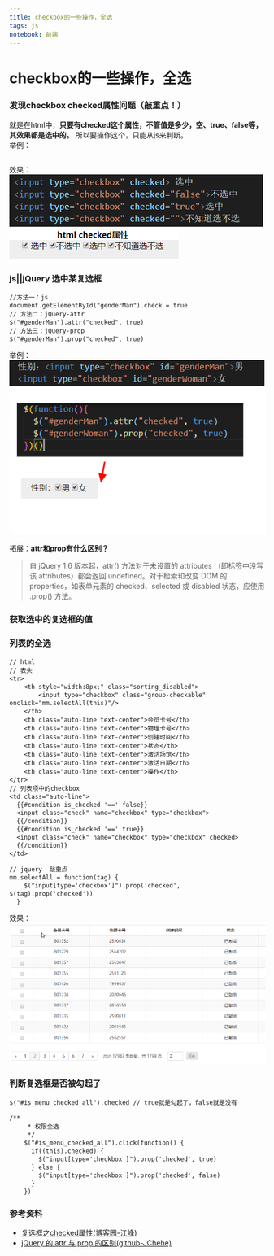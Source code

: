 ```yaml
---
title: checkbox的一些操作，全选
tags: js
notebook: 前端
---
```


# checkbox的一些操作，全选
### 发现checkbox checked属性问题（敲重点！）
就是在html中，**只要有checked这个属性，不管值是多少，空、true、false等，其效果都是选中的。**
所以要操作这个，只能从js来判断。   
举例：    
```
```
效果：
![](https://raw.githubusercontent.com/heihuahe/myGallery/master/noteImage/20190829144856.png)
![](https://raw.githubusercontent.com/heihuahe/myGallery/master/noteImage/20190829144915.png)

### js||jQuery 选中某复选框
```
//方法一：js
document.getElementById("genderMan").check = true
// 方法二：jQuery-attr
$("#genderMan").attr("checked", true)
// 方法三：jQuery-prop
$("#genderMan").prop("checked", true)
```
举例：
![](https://raw.githubusercontent.com/heihuahe/myGallery/master/noteImage/20190829150435.png)

拓展：**attr和prop有什么区别？**
> 自 jQuery 1.6 版本起，attr() 方法对于未设置的 attributes （即标签中没写该 attributes）都会返回 undefined。对于检索和改变 DOM 的 properties，如表单元素的 checked、selected 或 disabled 状态，应使用 .prop() 方法。


### 获取选中的复选框的值


### 列表的全选
```
// html
// 表头
<tr>
    <th style="width:8px;" class="sorting_disabled">
        <input type="checkbox" class="group-checkable" onclick="mm.selectAll(this)"/>
    </th>
    <th class="auto-line text-center">会员卡号</th>
    <th class="auto-line text-center">物理卡号</th>
    <th class="auto-line text-center">创建时间</th>
    <th class="auto-line text-center">状态</th>
    <th class="auto-line text-center">激活场馆</th>
    <th class="auto-line text-center">激活日期</th>
    <th class="auto-line text-center">操作</th>
</tr>
// 列表项中的checkbox
<td class="auto-line">
  {{#condition is_checked '==' false}}
  <input class="check" name="checkbox" type="checkbox">
  {{/condition}}
  {{#condition is_checked '==' true}}
  <input class="check" name="checkbox" type="checkbox" checked>
  {{/condition}}
</td>
```
```
// jquery  敲重点
mm.selectAll = function(tag) {
    $("input[type='checkbox']").prop('checked', $(tag).prop('checked'))
  }
```
效果：    
![](https://raw.githubusercontent.com/heihuahe/myGallery/master/noteImage/checkbox-selectAll.gif)

### 判断复选框是否被勾起了
```
$("#is_menu_checked_all").checked // true就是勾起了，false就是没有
```
```
/**
     * 权限全选
     */
    $("#is_menu_checked_all").click(function() {
      if((this).checked) {
        $("input[type='checkbox']").prop('checked', true)
      } else {
        $("input[type='checkbox']").prop('checked', false)
      }
    })
```
### 参考资料
- [复选框之checked属性(博客园-江峰)](https://www.cnblogs.com/jf-67/p/6613898.html)
- [jQuery 的 attr 与 prop 的区别(github-JChehe)](https://github.com/JChehe/blog/blob/master/posts/jQuery%20%E7%9A%84%20attr%20%E4%B8%8E%20prop%20%E7%9A%84%E5%8C%BA%E5%88%AB.md)
